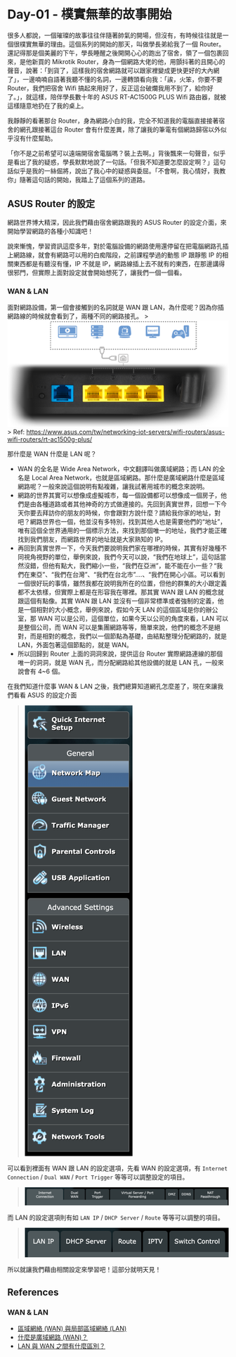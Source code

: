 # Day-01 - 樸實無華的故事開始

很多人都說，一個璀璨的故事往往伴隨著帥氣的開場，但沒有，有時候往往就是一個很樸實無華的理由。這個系列的開始的那天，叫做學長弟給我了一個 Router。
還記得那是個美麗的下午，學長睡醒之後開開心心的跑出了宿舍，領了一個包裹回來，是他新買的 Mikrotik Router，身為一個網路大佬的他，用顫抖著的且開心的聲音，說著：「到貨了，這樣我的宿舍網路就可以跟家裡變成更快更好的大內網了」，一邊喃喃自語著我聽不懂的名詞，一邊轉頭看向我：「誒，火笨，你要不要 Router，我們把宿舍 Wifi 搞起來用好了，反正這台破爛我用不到了，給你好了。」，就這樣，陪伴學長數十年的 ASUS RT-AC1500G PLUS Wifi 路由器，就被這樣隨意地扔在了我的桌上。

我靜靜的看著那台 Router，身為網路小白的我，完全不知道我的電腦直接接著宿舍的網孔跟接著這台 Router 會有什麼差異，除了讓我的筆電有個網路歸宿以外似乎沒有什麼幫助。

「你不是之前希望可以遠端開宿舍電腦嗎？裝上去啊。」背後飄來一句聲音，似乎是看出了我的疑惑，學長默默地說了一句話。「但我不知道要怎麼設定啊？」這句話似乎是我的一絲倔將，說出了我心中的疑惑與委屈。「不會啊，我心情好，我教你」隨著這句話的開始，我踏上了這個系列的道路。

## ASUS Router 的設定

網路世界博大精深，因此我們藉由宿舍網路跟我的 ASUS Router 的設定介面，來開始學習網路的各種小知識吧！

說來慚愧，學習資訊這麼多年，對於電腦設備的網路使用還停留在把電腦網路孔插上網路線，就會有網路可以用的白痴階段，之前課程學過的動態 IP 跟靜態 IP 的相關東西都是有聽沒有懂，IP 不就是 IP，網路線插上去不就有的東西，在那邊講得很邪門，但實際上面對設定就會開始想死了，讓我們一個一個看。

### WAN & LAN

面對網路設備，第一個會接觸到的名詞就是 WAN 跟 LAN，為什麼呢？因為你插網路線的時候就會看到了，兩種不同的網路接孔。 
    > ![Image of Router Network socket](https://raw.githubusercontent.com/fdff87554/iThome-Ironman/main/2023/%E8%AA%92%EF%BC%8C%E6%83%B3%E4%B8%8D%E5%88%B0%E6%9C%89%E4%B8%80%E5%A4%A9%E6%90%9E%E6%87%82%E7%B6%B2%E8%B7%AF%E6%98%AF%E5%9B%A0%E7%82%BA%E5%AE%BF%E8%88%8D%E5%AD%B8%E9%95%B7%E9%80%BC%E6%88%91%E7%9A%84QQ%EF%BC%8130%E5%A4%A9%E7%9A%84%E5%AE%BF%E8%88%8D%E7%B6%B2%E8%B7%AF%E6%9E%B6%E8%A8%AD/Images/Image-of-Router.png)
    > Ref: https://www.asus.com/tw/networking-iot-servers/wifi-routers/asus-wifi-routers/rt-ac1500g-plus/

那什麼是 WAN 什麼是 LAN 呢？

- WAN 的全名是 Wide Area Network，中文翻譯叫做廣域網路；而 LAN 的全名是 Local Area Network，也就是區域網路。那什麼是廣域網路什麼是區域網路呢？一般來說這個說明有點複雜，讓我試著用城市的概念來說明。
- 網路的世界其實可以想像成虛擬城市，每一個設備都可以想像成一個房子，他們是由各種道路或者其他神奇的方式做連接的。先回到真實世界，回想一下今天你要去拜訪你的朋友的時候，你會跟對方說什麼？請給我你家的地址，對吧？網路世界也一個，他並沒有多特別，找到其他人也是需要他們的“地址”，唯有這個全世界通用的一個標示方法，來找到那個唯一的地址，我們才能正確找到我們朋友，而網路世界的地址就是大家熟知的 IP。
- 再回到真實世界一下，今天我們要說明我們家在哪裡的時候，其實有好幾種不同視角視野的單位，舉例來說，我們今天可以說，“我們在地球上”，這句話當然沒錯，但他有點大，我們縮小一些，“我們在亞洲”，能不能在小一些？“我們在東亞”、“我們在台灣”、“我們在台北市”....、“我們在開心小區。可以看到一個很好玩的事情，雖然我都在說明我所在的位置，但他的群集的大小跟定義都不太依樣，但實際上都是在形容我在哪裡。那其實 WAN 跟 LAN 的概念就跟這個有點像。其實 WAN 跟 LAN 並沒有一個非常標準或者強制的定義，他是一個相對的大小概念，舉例來說，假如今天 LAN 的這個區域是你的辦公室，那 WAN 可以是公司，這個單位，如果今天以公司的角度來看，LAN 可以是整個公司，而 WAN 可以是集團網路等等，簡單來說，他們的概念不是絕對，而是相對的概念，我們以一個節點為基礎，由結點整理分配網路的，就是 LAN，外面包著這個節點的，就是 WAN。
- 所以回歸到 Router 上面的洞洞來說，提供這台 Router 實際網路連線的那個唯一的洞洞，就是 WAN 孔，而分配網路給其他設備的就是 LAN 孔，一般來說會有 4~6 個。

在我們知道什麼事 WAN & LAN 之後，我們總算知道網孔怎麼差了，現在來讓我們看看 ASUS 的設定介面
> ![ASUS Router Setting](https://raw.githubusercontent.com/fdff87554/iThome-Ironman/main/2023/%E8%AA%92%EF%BC%8C%E6%83%B3%E4%B8%8D%E5%88%B0%E6%9C%89%E4%B8%80%E5%A4%A9%E6%90%9E%E6%87%82%E7%B6%B2%E8%B7%AF%E6%98%AF%E5%9B%A0%E7%82%BA%E5%AE%BF%E8%88%8D%E5%AD%B8%E9%95%B7%E9%80%BC%E6%88%91%E7%9A%84QQ%EF%BC%8130%E5%A4%A9%E7%9A%84%E5%AE%BF%E8%88%8D%E7%B6%B2%E8%B7%AF%E6%9E%B6%E8%A8%AD/Images/ASUS-Router-Setting.png)

可以看到裡面有 WAN 跟 LAN 的設定選項，先看 WAN 的設定選項，有 `Internet Connection` / `Dual WAN` / `Port Trigger` 等等可以調整設定的項目。
> ![ASUS Router WAN Setting](https://raw.githubusercontent.com/fdff87554/iThome-Ironman/main/2023/%E8%AA%92%EF%BC%8C%E6%83%B3%E4%B8%8D%E5%88%B0%E6%9C%89%E4%B8%80%E5%A4%A9%E6%90%9E%E6%87%82%E7%B6%B2%E8%B7%AF%E6%98%AF%E5%9B%A0%E7%82%BA%E5%AE%BF%E8%88%8D%E5%AD%B8%E9%95%B7%E9%80%BC%E6%88%91%E7%9A%84QQ%EF%BC%8130%E5%A4%A9%E7%9A%84%E5%AE%BF%E8%88%8D%E7%B6%B2%E8%B7%AF%E6%9E%B6%E8%A8%AD/Images/ASUS-Router-WAN-Setting.png)

而 LAN 的設定選項則有如 `LAN IP` / `DHCP Server` / `Route` 等等可以調整的項目。
> ![ASUS Router LAN Setting](https://raw.githubusercontent.com/fdff87554/iThome-Ironman/main/2023/%E8%AA%92%EF%BC%8C%E6%83%B3%E4%B8%8D%E5%88%B0%E6%9C%89%E4%B8%80%E5%A4%A9%E6%90%9E%E6%87%82%E7%B6%B2%E8%B7%AF%E6%98%AF%E5%9B%A0%E7%82%BA%E5%AE%BF%E8%88%8D%E5%AD%B8%E9%95%B7%E9%80%BC%E6%88%91%E7%9A%84QQ%EF%BC%8130%E5%A4%A9%E7%9A%84%E5%AE%BF%E8%88%8D%E7%B6%B2%E8%B7%AF%E6%9E%B6%E8%A8%AD/Images/ASUS-Router-LAN-Setting.png)

所以就讓我們藉由相關設定來學習吧！這部分就明天見！


## References

### WAN & LAN

- [區域網絡 (WAN) 與局部區域網絡 (LAN)](https://support.google.com/googlenest/answer/6274166?hl=zh-HK)
- [什麼是廣域網路 (WAN)？](https://www.cloudflare.com/zh-tw/learning/network-layer/what-is-a-wan/)
- [LAN 與 WAN 之間有什麼區別？](https://aws.amazon.com/tw/compare/the-difference-between-lan-and-wan/)